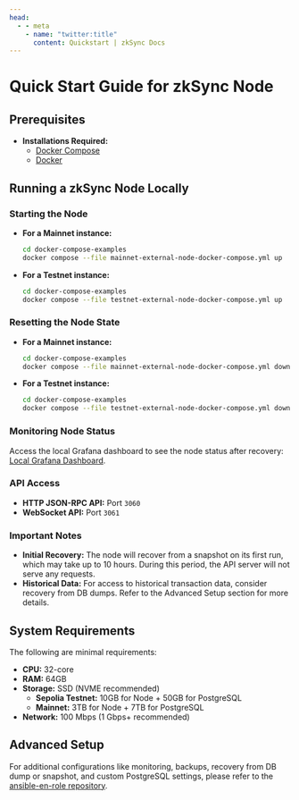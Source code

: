 ```yaml
---
head:
  - - meta
    - name: "twitter:title"
      content: Quickstart | zkSync Docs
---
```


# Quick Start Guide for zkSync Node

## Prerequisites

- **Installations Required:**
  - [Docker Compose](https://docs.docker.com/compose/install/)
  - [Docker](https://docs.docker.com/get-docker/)

## Running a zkSync Node Locally

### Starting the Node

- **For a Mainnet instance:**

  ```sh
  cd docker-compose-examples
  docker compose --file mainnet-external-node-docker-compose.yml up
  ```

- **For a Testnet instance:**

  ```sh
  cd docker-compose-examples
  docker compose --file testnet-external-node-docker-compose.yml up
  ```

### Resetting the Node State

- **For a Mainnet instance:**

  ```sh
  cd docker-compose-examples
  docker compose --file mainnet-external-node-docker-compose.yml down --volumes
  ```

- **For a Testnet instance:**

  ```sh
  cd docker-compose-examples
  docker compose --file testnet-external-node-docker-compose.yml down --volumes
  ```

### Monitoring Node Status

Access the local Grafana dashboard to see the node status after recovery:
[Local Grafana Dashboard](http://localhost:3000/d/0/external-node).

### API Access

- **HTTP JSON-RPC API:** Port `3060`
- **WebSocket API:** Port `3061`

### Important Notes

- **Initial Recovery:** The node will recover from a snapshot on its first run, which may take up to 10 hours. During this period, the API server will not serve any requests.
- **Historical Data:** For access to historical transaction data, consider recovery from DB dumps. Refer to the Advanced Setup section for more details.

## System Requirements

The following are minimal requirements:

- **CPU:** 32-core
- **RAM:** 64GB
- **Storage:** SSD (NVME recommended)
  - **Sepolia Testnet:** 10GB for Node + 50GB for PostgreSQL
  - **Mainnet:** 3TB for Node + 7TB for PostgreSQL
- **Network:** 100 Mbps (1 Gbps+ recommended)

## Advanced Setup

For additional configurations like monitoring, backups, recovery from DB dump or snapshot, and custom PostgreSQL settings, please refer to the [ansible-en-role repository](https://github.com/matter-labs/ansible-en-role).
